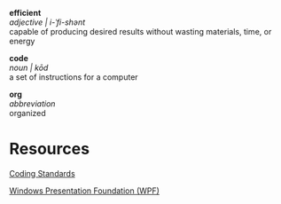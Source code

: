
**efficient**  
*adjective | i-ˈfi-shənt*  
capable of producing desired results without wasting materials, time, or energy

**code**  
*noun | kōd*  
a set of instructions for a computer

**org**  
*abbreviation*  
organized

# Resources

[Coding Standards](standards.md)

[Windows Presentation Foundation (WPF)](wpf.md)

